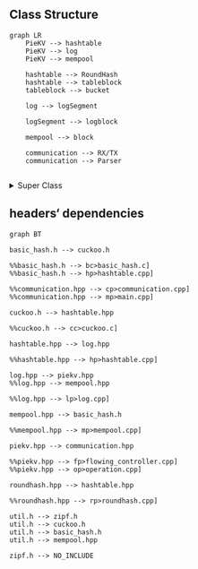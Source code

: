 ## Class Structure

```mermaid
graph LR
	PieKV --> hashtable	
	PieKV --> log
	PieKV --> mempool
	
	hashtable --> RoundHash
	hashtable --> tableblock
	tableblock --> bucket

	log --> logSegment

	logSegment --> logblock

	mempool --> block

	communication --> RX/TX
	communication --> Parser
	

```
<details>
<summary>Super Class</summary>


 
- Class HashTable
    - Class RoundHash round_hash_
        - uint64_t num_long_arcs
        - uint64_t num_short_arcs
        - uint64_t num_long_arc_group
        - uint64_t num_arc_group
        - uint64_t curent_s
        - uint64_t S_
        - uint64_t S_minus_one
        - uint64_t S_log
        
        Fuction:
        
        - RoundHash()
        - get_block_num() ✔️
        - ArcNum() ✔️
        - HashToArc() ✔️
        - ArcToBucket() ✔️
        - HashToBucket() ✔️//原计算函数`RoundHash()`
        - NewBucket() ✔️
        - DelBucket() ✔️
        - get_parts_to_remove() ✔️
        - get_parts_to_add() ✔️
        - ~RoundHash()
    - Struct table_block[MAX]
        - void * blockptr
        - uint32_t blockID
    - Struct bucket ALIGNED(64)
        
        uint32_t version;
        
        uint8_t occupy_bitmap;2222222222
        
        uint8_t lock;//???
        
        uint16_t padding;
        
        uint64_t item_vec[7];//***8bit tag+8bit round+48 GID&offset***
        
    - Struct TableStats table_stats_
    - uint32_t table_block_num_
    
    function:
    
    - HashTable()  ✔️
    - get_block_ptr() ✔️
    - get_block_id() ✔️
    - AddbBlock() ✔️
    - RemoveBlock() ✔️
    - ShrinkTable() ✔️
    - ExpandTable() ✔️
    - ~hashtable()
- Class log [mulitple threads]
    - struct logSegment[MAX]  变成class
        - struct logblock
            - uint8_t blockptr
            - uint32_t blockID
            - uint32_t Residue
        - struct store_stats
        - uint32_t numPages
        - uint32_t usingPage
        - uint32_t offset (page内offset，与usingPage组合为tail,用于实现近似LRU)
        - uint8_t round;//当前log线程总轮次
    - uint16_t totalNumPage
    - uint16_t resizingPointer
    
    fuction:
    
    - log()
    - shrink() ✔️
    - expand() ✔️
    - locate_item()( 原log_item_locate() ) ✔️ 移动到mempool
    - alloc_item() ✔️移动到logsegment
    - ~log()
- Class mempool
    - Struct block
        - void* addr；
        - uint32_t in_use;
    - size_t block_size
    - uint32_t numBlocks;
    - uint32_t numUsedBlocks;
    
    function:
    
    - mempool()//pagesize 大小变化
    - get_block_size() ✔️
    - get_block_addr() ✔️
    - get_available_num() ✔️
    - get_partition_tail()
    - alloc_block() ✔️
    - clean_blocks()
    - ~mempool()
- DPDK通信相关
    - structs
    - ……
    
    fuction：
    
    - constructor()
    - Parser()
    - Rx_loop()
    - Tx_loop()
    - DPDK_Server()
    - destructor()

fuction:

- Constuctor()
- H2L()
- L2H()
- mem_flowing_controller()
- get()//完成后获取offset与tail对比，用于实现近似LRU
- set()
- Destructor()

</details>

## headers‘ dependencies

```mermaid
graph BT
	
basic_hash.h --> cuckoo.h

%%basic_hash.h --> bc>basic_hash.c]
%%basic_hash.h --> hp>hashtable.cpp]

%%communication.hpp --> cp>communication.cpp]
%%communication.hpp --> mp>main.cpp]

cuckoo.h --> hashtable.hpp

%%cuckoo.h --> cc>cuckoo.c]

hashtable.hpp --> log.hpp

%%hashtable.hpp --> hp>hashtable.cpp]

log.hpp --> piekv.hpp
%%log.hpp --> mempool.hpp

%%log.hpp --> lp>log.cpp]

mempool.hpp --> basic_hash.h

%%mempool.hpp --> mp>mempool.cpp]

piekv.hpp --> communication.hpp

%%piekv.hpp --> fp>flowing_controller.cpp]
%%piekv.hpp --> op>operation.cpp]

roundhash.hpp --> hashtable.hpp

%%roundhash.hpp --> rp>roundhash.cpp]

util.h --> zipf.h
util.h --> cuckoo.h
util.h --> basic_hash.h
util.h --> mempool.hpp

zipf.h --> NO_INCLUDE

```